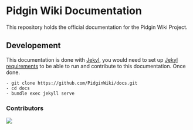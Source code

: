# Pidgin Wiki Documentation 

This repository holds the official documentation for the Pidgin Wiki Project.

## Developement

This documentation is done with [Jekyl](https://jekyllrb.com/docs/), you would need to set up [Jekyl requirements](https://jekyllrb.com/docs/installation/#requirements) to be able to run and contribute to this documentation. Once done.

```
- git clone https://github.com/PidginWiki/docs.git
- cd docs
- bundle exec jekyll serve
```

### Contributors

<a href="https://github.com/PidginWiki/docs/graphs/contributors">
  <img src="https://contrib.rocks/image?repo=PidginWiki/docs" />
</a>